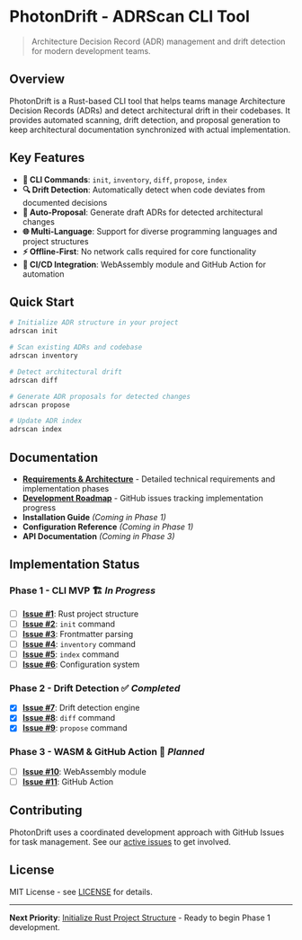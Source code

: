 # PhotonDrift - ADRScan CLI Tool

> Architecture Decision Record (ADR) management and drift detection for modern development teams.

## Overview

PhotonDrift is a Rust-based CLI tool that helps teams manage Architecture Decision Records (ADRs) and detect architectural drift in their codebases. It provides automated scanning, drift detection, and proposal generation to keep architectural documentation synchronized with actual implementation.

## Key Features

- **🚀 CLI Commands**: `init`, `inventory`, `diff`, `propose`, `index`
- **🔍 Drift Detection**: Automatically detect when code deviates from documented decisions
- **📝 Auto-Proposal**: Generate draft ADRs for detected architectural changes  
- **🌐 Multi-Language**: Support for diverse programming languages and project structures
- **⚡ Offline-First**: No network calls required for core functionality
- **🔗 CI/CD Integration**: WebAssembly module and GitHub Action for automation

## Quick Start

```bash
# Initialize ADR structure in your project
adrscan init

# Scan existing ADRs and codebase
adrscan inventory

# Detect architectural drift
adrscan diff

# Generate ADR proposals for detected changes
adrscan propose

# Update ADR index
adrscan index
```

## Documentation

- **[Requirements & Architecture](docs/REQUIREMENTS_SUMMARY.md)** - Detailed technical requirements and implementation phases
- **[Development Roadmap](https://github.com/tbowman01/PhotonDrift/issues)** - GitHub issues tracking implementation progress
- **Installation Guide** _(Coming in Phase 1)_
- **Configuration Reference** _(Coming in Phase 1)_
- **API Documentation** _(Coming in Phase 3)_

## Implementation Status

### Phase 1 - CLI MVP 🏗️ *In Progress*
- [ ] **[Issue #1](https://github.com/tbowman01/PhotonDrift/issues/1)**: Rust project structure
- [ ] **[Issue #2](https://github.com/tbowman01/PhotonDrift/issues/2)**: `init` command
- [ ] **[Issue #3](https://github.com/tbowman01/PhotonDrift/issues/3)**: Frontmatter parsing
- [ ] **[Issue #4](https://github.com/tbowman01/PhotonDrift/issues/4)**: `inventory` command
- [ ] **[Issue #5](https://github.com/tbowman01/PhotonDrift/issues/5)**: `index` command
- [ ] **[Issue #6](https://github.com/tbowman01/PhotonDrift/issues/6)**: Configuration system

### Phase 2 - Drift Detection ✅ *Completed*
- [x] **[Issue #7](https://github.com/tbowman01/PhotonDrift/issues/7)**: Drift detection engine
- [x] **[Issue #8](https://github.com/tbowman01/PhotonDrift/issues/8)**: `diff` command
- [x] **[Issue #9](https://github.com/tbowman01/PhotonDrift/issues/9)**: `propose` command

### Phase 3 - WASM & GitHub Action 🔧 *Planned*
- [ ] **[Issue #10](https://github.com/tbowman01/PhotonDrift/issues/10)**: WebAssembly module
- [ ] **[Issue #11](https://github.com/tbowman01/PhotonDrift/issues/11)**: GitHub Action

## Contributing

PhotonDrift uses a coordinated development approach with GitHub Issues for task management. See our [active issues](https://github.com/tbowman01/PhotonDrift/issues) to get involved.

## License

MIT License - see [LICENSE](LICENSE) for details.

---

**Next Priority**: [Initialize Rust Project Structure](https://github.com/tbowman01/PhotonDrift/issues/1) - Ready to begin Phase 1 development.